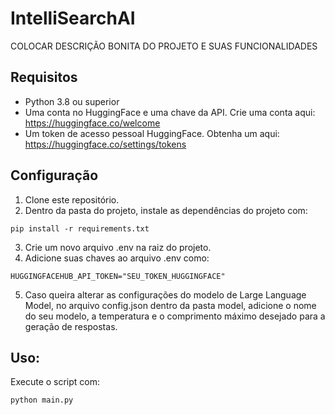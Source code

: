# IntelliSearchAI

COLOCAR DESCRIÇÃO BONITA DO PROJETO E SUAS FUNCIONALIDADES

## Requisitos

- Python 3.8 ou superior
- Uma conta no HuggingFace e uma chave da API. Crie uma conta aqui:<br>
  https://huggingface.co/welcome
- Um token de acesso pessoal HuggingFace. Obtenha um aqui:<br>
  https://huggingface.co/settings/tokens

## Configuração

1. Clone este repositório.
2. Dentro da pasta do projeto, instale as dependências do projeto com:

```
pip install -r requirements.txt

```

3. Crie um novo arquivo .env na raiz do projeto.
4. Adicione suas chaves ao arquivo .env como:

```
HUGGINGFACEHUB_API_TOKEN="SEU_TOKEN_HUGGINGFACE"
```

5. Caso queira alterar as configurações do modelo de Large Language Model, no arquivo config.json dentro da pasta model, adicione o nome do seu modelo, a temperatura e o comprimento máximo desejado para a geração de respostas.

## Uso:

Execute o script com:

```
python main.py
```
